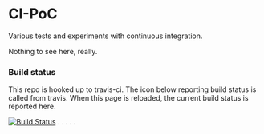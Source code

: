 CI-PoC
======

Various tests and experiments with continuous integration.

Nothing to see here, really.

### Build status
This repo is hooked up to travis-ci. The icon below reporting build status is called 
from travis. When this page is reloaded, the current build status is reported here.

[![Build Status](https://travis-ci.org/davidcmoulton/CI-PoC.png?branch=master)](https://travis-ci.org/davidcmoulton/CI-PoC)
.
.
.
.
.
